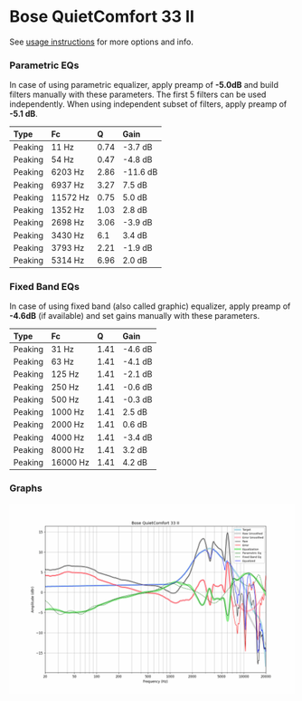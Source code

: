# Bose QuietComfort 33 II
See [usage instructions](https://github.com/jaakkopasanen/AutoEq#usage) for more options and info.

### Parametric EQs
In case of using parametric equalizer, apply preamp of **-5.0dB** and build filters manually
with these parameters. The first 5 filters can be used independently.
When using independent subset of filters, apply preamp of **-5.1 dB**.

| Type    | Fc       |    Q | Gain     |
|:--------|:---------|:-----|:---------|
| Peaking | 11 Hz    | 0.74 | -3.7 dB  |
| Peaking | 54 Hz    | 0.47 | -4.8 dB  |
| Peaking | 6203 Hz  | 2.86 | -11.6 dB |
| Peaking | 6937 Hz  | 3.27 | 7.5 dB   |
| Peaking | 11572 Hz | 0.75 | 5.0 dB   |
| Peaking | 1352 Hz  | 1.03 | 2.8 dB   |
| Peaking | 2698 Hz  | 3.06 | -3.9 dB  |
| Peaking | 3430 Hz  | 6.1  | 3.4 dB   |
| Peaking | 3793 Hz  | 2.21 | -1.9 dB  |
| Peaking | 5314 Hz  | 6.96 | 2.0 dB   |

### Fixed Band EQs
In case of using fixed band (also called graphic) equalizer, apply preamp of **-4.6dB**
(if available) and set gains manually with these parameters.

| Type    | Fc       |    Q | Gain    |
|:--------|:---------|:-----|:--------|
| Peaking | 31 Hz    | 1.41 | -4.6 dB |
| Peaking | 63 Hz    | 1.41 | -4.1 dB |
| Peaking | 125 Hz   | 1.41 | -2.1 dB |
| Peaking | 250 Hz   | 1.41 | -0.6 dB |
| Peaking | 500 Hz   | 1.41 | -0.3 dB |
| Peaking | 1000 Hz  | 1.41 | 2.5 dB  |
| Peaking | 2000 Hz  | 1.41 | 0.6 dB  |
| Peaking | 4000 Hz  | 1.41 | -3.4 dB |
| Peaking | 8000 Hz  | 1.41 | 3.2 dB  |
| Peaking | 16000 Hz | 1.41 | 4.2 dB  |

### Graphs
![](./Bose%20QuietComfort%2033%20II.png)